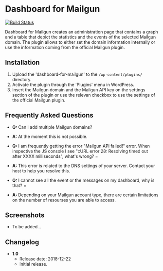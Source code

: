 # Dashboard for Mailgun

[![Build Status](https://travis-ci.org/kmgalanakis/dashboard-for-mailgun.svg?branch=master)](https://travis-ci.org/kmgalanakis/dashboard-for-mailgun)

Dashboard for Mailgun creates an administration page that contains a graph and a table that depict the statistics and the events of the selected Mailgun domain. The plugin allows to either set the domain information internally or use the information coming from the official Mailgun plugin.

## Installation

1. Upload the 'dashboard-for-mailgun' to the `/wp-content/plugins/` directory.
2. Activate the plugin through the 'Plugins' menu in WordPress.
3. Insert the Mailgun domain and the Mailgun API key on the settings section of the plugin or use the relevan checkbox to use the settings of the official Mailgun plugin.


## Frequently Asked Questions

* __Q:__ Can I add multiple Mailgun domains?
* __A:__ At the moment this is not possible.


* __Q:__ I am frequently getting the error "Mailgun API failed!" error. When inspective the JS console I see "cURL error 28: Resolving timed out after XXXX milliseconds", what's wrong? =
* __A:__ This error is related to the DNS settings of your server. Contact your host to help you resolve this.


* __Q:__ I cannot see all the event or the messages on my dashboard, why is that? =
* __A:__ Depending on your Mailgun account type, there are certain limitations on the number of resourses you are able to access.

## Screenshots

* To be added...

## Changelog

* __1.0__
    * Release date: 2018-12-22
    * Initial release.